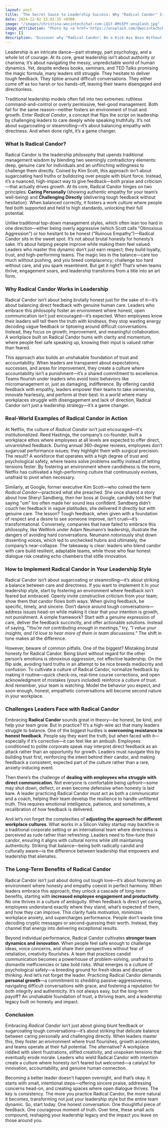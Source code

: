 ```yaml
---
layout: post
title: 'The Secret Sauce to Leadership Success: Why "Radical Candor" Is a Game Changer'
date: 2024-12-02 15:01:35 +0300
image: "/images/christina-wocintechchat-com-LQ1t-8Ms5PY-unsplash.jpg"
image_attribution: "Photo by <a href='https://unsplash.com/@wocintechchat'>Christina @ wocintechchat.com</a> on <a href='https://unsplash.com/photos/two-women-sitting-beside-table-and-talking-LQ1t-8Ms5PY'>Unsplash</a>"
tags: []
description: 'Discover why "Radical Candor: Be a Kick-Ass Boss Without Losing Your Humanity" by Kim Scott is the key to leadership success. Learn how honesty fuels growth.'
---
```


Leadership is an intricate dance—part strategy, part psychology, and a whole lot of courage. At its core, great leadership isn’t about authority or charisma; it’s about navigating the messy, unpredictable world of human dynamics. Yet, despite endless books, seminars, and TED Talks promising the magic formula, many leaders still struggle. They hesitate to deliver tough feedback. They tiptoe around difficult conversations. They either come off as too harsh or too hands-off, leaving their teams disengaged and directionless.

Traditional leadership models often fall into two extremes: ruthless command-and-control or overly permissive, feel-good management. Both fail for the same reason—neither fosters an environment of trust and growth. Enter _Radical Candor_, a concept that flips the script on leadership by challenging leaders to care deeply while speaking truthfully. It’s not about sugarcoating or steamrolling—it’s about balancing empathy with directness. And when done right, it’s a game changer.

### What Is Radical Candor?

Radical Candor is the leadership philosophy that upends traditional management wisdom by blending two seemingly contradictory elements: deep, genuine care for individuals and an unflinching willingness to challenge them directly. Coined by Kim Scott, this approach isn’t about sugarcoating hard truths or bulldozing over people with blunt force. Instead, it’s a nuanced, high-impact way to give feedback—both praise and criticism—that actually drives growth. At its core, Radical Candor hinges on two principles: **Caring Personally** (showing authentic empathy for your team’s well-being) and **Challenging Directly** (delivering tough feedback without hesitation). When balanced correctly, it fosters a work culture where people feel both supported and held to high standards, unlocking their full potential.

Unlike traditional top-down management styles, which often lean too hard in one direction—either being overly aggressive (which Scott calls "Obnoxious Aggression") or too hesitant to be honest ("Ruinous Empathy")—Radical Candor sits in the sweet spot. It’s not about brutal honesty for honesty’s sake. It’s about helping people improve while making them feel valued. Leaders who master this dynamic don’t just earn respect; they build loyalty, trust, and high-performing teams. The magic lies in the balance—care too much without pushing, and you breed complacency; challenge too hard without care, and you spark resentment. But get it right? That’s when teams thrive, engagement soars, and leadership transforms from a title into an art form.

### Why Radical Candor Works in Leadership

Radical Candor isn’t about being brutally honest just for the sake of it—it’s about balancing direct feedback with genuine human care. Leaders who embrace this philosophy foster an environment where honest, open communication isn’t just encouraged—it’s expected. When employees know their leaders will tell them the truth with kindness, they stop wasting energy decoding vague feedback or tiptoeing around difficult conversations. Instead, they focus on growth, improvement, and meaningful collaboration. A workplace built on Radical Candor hums with clarity and momentum, where people feel safe speaking up, knowing their input is valued rather than feared.

This approach also builds an unshakable foundation of trust and accountability. When leaders are transparent about expectations, successes, and areas for improvement, they create a culture where accountability isn’t a punishment—it’s a shared commitment to excellence. Teams flourish under leaders who avoid toxic behaviors like micromanagement or, just as damaging, indifference. By offering candid feedback with empathy, leaders empower their teams to take ownership, innovate fearlessly, and perform at their best. In a world where many workplaces struggle with disengagement and lack of direction, Radical Candor isn’t just a leadership strategy—it’s a game changer.

### Real-World Examples of Radical Candor in Action

At Netflix, the culture of _Radical Candor_ isn’t just encouraged—it’s institutionalized. Reed Hastings, the company’s co-founder, built a workplace ethos where employees at all levels are expected to offer direct, unvarnished feedback. During annual 360-degree reviews, employees don’t sugarcoat performance issues; they highlight them with surgical precision. The result? A workforce that operates with a high degree of trust and psychological safety, where teams solve problems swiftly instead of letting tensions fester. By fostering an environment where candidness is the norm, Netflix has cultivated a high-performing culture that continuously evolves, unafraid to pivot when necessary.

Similarly, at Google, former executive Kim Scott—who coined the term _Radical Candor_—practiced what she preached. She once shared a story about how Sheryl Sandberg, then her boss at Google, candidly told her that saying "um" too often made her sound less confident. Sandberg didn’t couch her feedback in vague platitudes; she delivered it directly but with genuine care. The lesson? Tough feedback, when given with a foundation of respect and a desire to see someone improve, isn’t cruel—it’s transformational. Conversely, companies that have failed to embrace this philosophy, like WeWork under Adam Neumann’s leadership, illustrate the dangers of avoiding hard conversations. Neumann notoriously shut down dissenting voices, which led to unchecked hubris and ultimately, the company’s near-collapse. The takeaway is clear: leaders who blend candor with care build resilient, adaptable teams, while those who fear honest dialogue risk creating echo chambers that stifle innovation.

### How to Implement Radical Candor in Your Leadership Style

Radical Candor isn’t about sugarcoating or steamrolling—it’s about striking a balance between care and directness. If you want to implement it in your leadership style, start by fostering an environment where feedback isn’t feared but embraced. Openly invite constructive criticism from your team; show them that candor flows both ways. When giving feedback, be specific, timely, and sincere. Don’t dance around tough conversations—address issues head-on while making it clear that your intention is growth, not punishment. A simple framework? Start with a genuine expression of care, deliver the feedback succinctly, and offer actionable solutions. Instead of saying, _"You’re not contributing enough in meetings,"_ try, _"I value your insights, and I’d love to hear more of them in team discussions."_ The shift in tone makes all the difference.

However, beware of common pitfalls. One of the biggest? Mistaking brutal honesty for Radical Candor. Being blunt without regard for the other person’s emotions is _obnoxious aggression_, not effective leadership. On the flip side, avoiding hard truths in an attempt to be nice breeds mediocrity and confusion. To cultivate a culture of Radical Candor, normalize feedback by making it routine—quick check-ins, real-time course corrections, and open acknowledgment of mistakes (yours included) reinforce a culture of trust. And remember, your team is watching. Model the behavior you expect, and soon enough, honest, empathetic conversations will become second nature in your workplace.

### Challenges Leaders Face with Radical Candor

Embracing **Radical Candor** sounds great in theory—be honest, be kind, and help your team grow. But in practice? It’s a high-wire act that many leaders struggle to balance. One of the biggest hurdles is **overcoming resistance to honest feedback**. People say they want the truth, but when faced with it—especially if it’s corrective—it can feel like an ambush. Employees conditioned to polite corporate speak may interpret direct feedback as an attack rather than an opportunity for growth. Leaders must navigate this by building trust first, reinforcing the intent behind their candor, and making feedback a consistent, expected part of the culture rather than a rare, anxiety-inducing event.

Then there’s the challenge of **dealing with employees who struggle with direct communication**. Not everyone is comfortable being upfront—some may shut down, deflect, or even become defensive when honesty is laid bare. A leader practicing Radical Candor must act as both a communicator and a coach, helping their team develop the resilience to handle unfiltered truth. This requires emotional intelligence, patience, and sometimes, a recalibration of how feedback is delivered.

And let’s not forget the complexities of **adjusting the approach for different workplace cultures**. What works in a Silicon Valley startup may backfire in a traditional corporate setting or an international team where directness is perceived as rude rather than refreshing. Leaders need to fine-tune their candor, ensuring it aligns with cultural norms while still maintaining authenticity. Striking that balance—being both radically candid and culturally aware—is the difference between leadership that empowers and leadership that alienates.

### The Long-Term Benefits of Radical Candor

Radical Candor isn’t just about doling out tough love—it’s about fostering an environment where honesty and empathy coexist in perfect harmony. When leaders embrace this approach, they unlock a cascade of long-term benefits, starting with **increased employee engagement and productivity**. No one thrives in a culture of ambiguity. When feedback is direct yet caring, employees understand exactly where they stand, what’s expected of them, and how they can improve. This clarity fuels motivation, minimizes workplace anxiety, and supercharges performance. People don’t waste time decoding cryptic messages or second-guessing their worth. Instead, they channel that energy into delivering exceptional results.

Beyond individual performance, Radical Candor cultivates **stronger team dynamics and innovation**. When people feel safe enough to challenge ideas, voice concerns, and share their perspectives without fear of retaliation, creativity flourishes. A team that practices candid communication becomes a powerhouse of problem-solving, unafraid to dismantle inefficiencies or take bold risks. What emerges is a culture of psychological safety—a breeding ground for fresh ideas and disruptive thinking. And let’s not forget the leader. Practicing Radical Candor demands **personal growth**—a commitment to shedding passive-aggressiveness, navigating difficult conversations with grace, and fostering a reputation for both integrity and authenticity. It’s not always easy, but the long-term payoff? An unshakable foundation of trust, a thriving team, and a leadership legacy built on honesty and impact.

### Conclusion

Embracing _Radical Candor_ isn’t just about giving blunt feedback or sugarcoating tough conversations—it’s about striking that delicate balance between caring personally and challenging directly. When leaders master this, they foster an environment where trust flourishes, growth accelerates, and teams operate at their full potential. The alternative? A workplace riddled with silent frustrations, stifled creativity, and unspoken tensions that eventually erode morale. Leaders who wield Radical Candor with intention create a culture where honesty isn’t feared but welcomed—a catalyst for innovation, accountability, and genuine human connection.

Becoming a better leader doesn’t happen overnight, and that’s okay. It starts with small, intentional steps—offering sincere praise, addressing concerns head-on, and creating spaces where open dialogue thrives. The key is consistency. The more you practice Radical Candor, the more natural it becomes, transforming not just your leadership style but the entire team dynamic. So, start today. One honest conversation. One thoughtful piece of feedback. One courageous moment of truth. Over time, these small acts compound, reshaping your leadership legacy and the impact you leave on those around you.
